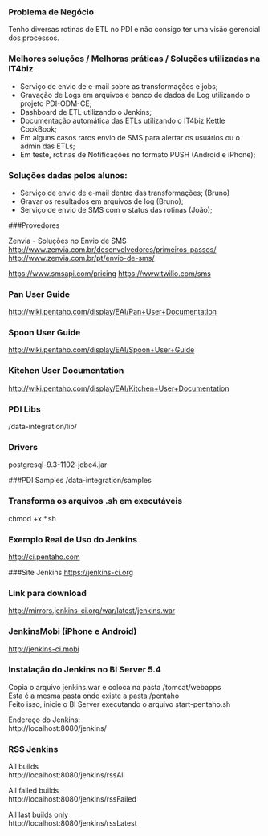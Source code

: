 ### Problema de Negócio

Tenho diversas rotinas de ETL no PDI e não consigo ter uma visão gerencial dos processos.

### Melhores soluções / Melhoras práticas / Soluções utilizadas na IT4biz
* Serviço de envio de e-mail sobre as transformações e jobs;
* Gravação de Logs em arquivos e banco de dados de Log utilizando o projeto PDI-ODM-CE;
* Dashboard de ETL utilizando o Jenkins;
* Documentação automática das ETLs utilizando o IT4biz Kettle CookBook;
* Em alguns casos raros envio de SMS para alertar os usuários ou o admin das ETLs;
* Em teste, rotinas de Notificações no formato PUSH (Android e iPhone);


### Soluções dadas pelos alunos:

* Serviço de envio de e-mail dentro das transformações; (Bruno)
* Gravar os resultados em arquivos de log (Bruno);
* Serviço de envio de SMS com o status das rotinas (João);


###Provedores

Zenvia - Soluções no Envio de SMS
http://www.zenvia.com.br/desenvolvedores/primeiros-passos/
http://www.zenvia.com.br/pt/envio-de-sms/


https://www.smsapi.com/pricing
https://www.twilio.com/sms


### Pan User Guide
http://wiki.pentaho.com/display/EAI/Pan+User+Documentation

### Spoon User Guide
http://wiki.pentaho.com/display/EAI/Spoon+User+Guide

### Kitchen User Documentation
http://wiki.pentaho.com/display/EAI/Kitchen+User+Documentation

### PDI Libs
/data-integration/lib/

### Drivers
postgresql-9.3-1102-jdbc4.jar

###PDI Samples
/data-integration/samples


### Transforma os arquivos .sh em executáveis
chmod +x *.sh

### Exemplo Real de Uso do Jenkins
http://ci.pentaho.com

###Site Jenkins
https://jenkins-ci.org

### Link para download
http://mirrors.jenkins-ci.org/war/latest/jenkins.war

### JenkinsMobi (iPhone e Android)
http://jenkins-ci.mobi

### Instalação do Jenkins no BI Server 5.4
Copia o arquivo jenkins.war e coloca na pasta /tomcat/webapps<BR>
Esta é a mesma pasta onde existe a pasta /pentaho<BR>
Feito isso, inicie o BI Server executando o arquivo start-pentaho.sh<BR>

Endereço do Jenkins:<BR>
http://localhost:8080/jenkins/<BR>

### RSS Jenkins
All builds<BR>
http://localhost:8080/jenkins/rssAll<BR>

All failed builds<BR>
http://localhost:8080/jenkins/rssFailed<BR>

All last builds only<BR>
http://localhost:8080/jenkins/rssLatest<BR>
